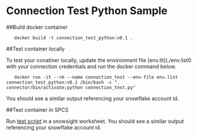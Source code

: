 # Connection Test Python Sample

##Build docker container
```
   docker build -t connection_test_python:v0.1 .
```

##Test container locally

To test your conatiner locally, update the environment file [env.lit](./env.list0 with your connection credentials and run the docker command below.
```
   docker run -it --rm --name connection_test --env-file env.list  connection_test_python:v0.1 /bin/bash -c ". connector/bin/activate;python connection_test.py"
```
You should see a similar output referencing your snowflake account id.

##Test container in SPCS

Run [test script](./test.sql) in a snowsight worksheet.
You should see a similar output referencing your snowflake account id.

